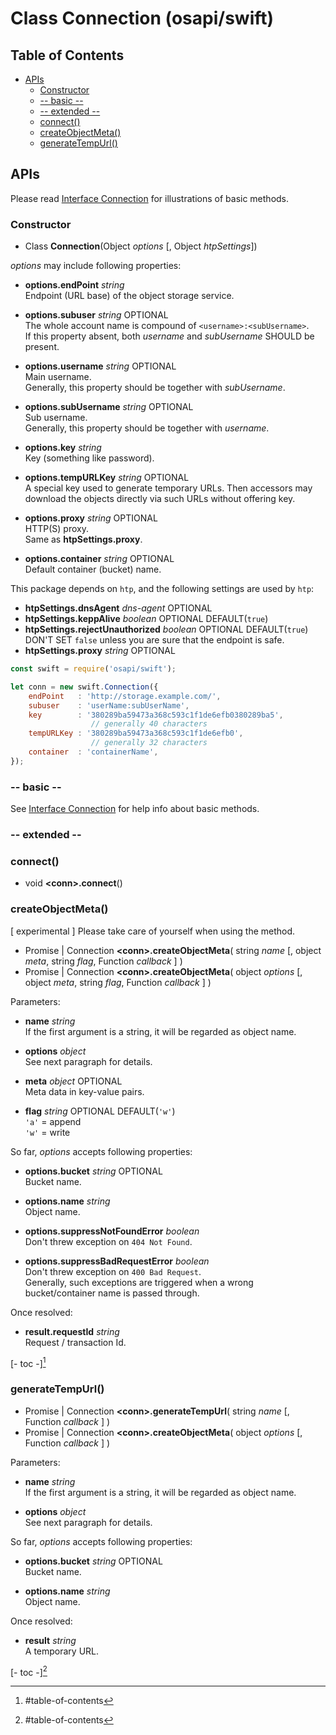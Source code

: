 #	Class Connection (osapi/swift)

##	Table of Contents

* [APIs](#apis)
	* [Constructor](#constructor)
	* [-- basic --](#---basic---)
	* [-- extended --](#---extended---)
	* [connect()](#connect)
	* [createObjectMeta()](#createobjectmeta)
	* [generateTempUrl()](#generatetempurl)

##	APIs

Please read [Interface Connection](../connection.md) for illustrations of basic methods.

###	Constructor

*	Class __Connection__(Object *options* [, Object *htpSettings*])

*options* may include following properties:
*	__options.endPoint__ *string*  
	Endpoint (URL base) of the object storage service.
	
*	__options.subuser__ *string* OPTIONAL  
	The whole account name is compound of `<username>:<subUsername>`.  
	If this property absent, both *username* and *subUsername* SHOULD be present.

*	__options.username__ *string* OPTIONAL  
	Main username.  
	Generally, this property should be together with *subUsername*.

*	__options.subUsername__ *string* OPTIONAL  
	Sub username.  
	Generally, this property should be together with *username*.

*	__options.key__ *string*  
	Key (something like password).

*	__options.tempURLKey__ *string* OPTIONAL  
	A special key used to generate temporary URLs. Then accessors may download the objects directly via such URLs without offering key.

*	__options.proxy__ *string* OPTIONAL  
	HTTP(S) proxy.  
	Same as __htpSettings.proxy__.

*	__options.container__ *string* OPTIONAL  
	Default container (bucket) name.

This package depends on `htp`, and the following settings are used by `htp`:
*	__htpSettings.dnsAgent__ *dns-agent* OPTIONAL  
*	__htpSettings.keppAlive__ *boolean* OPTIONAL DEFAULT(`true`) 
*   __htpSettings.rejectUnauthorized__ *boolean* OPTIONAL DEFAULT(`true`)    
    DON'T SET `false` unless you are sure that the endpoint is safe.
*	__htpSettings.proxy__ *string* OPTIONAL

```javascript
const swift = require('osapi/swift');

let conn = new swift.Connection({
	endPoint   : 'http://storage.example.com/',
	subuser    : 'userName:subUserName',
	key        : '380289ba59473a368c593c1f1de6efb0380289ba5',
	              // generally 40 characters 
	tempURLKey : '380289ba59473a368c593c1f1de6efb0', 
	              // generally 32 characters
	container  : 'containerName',
});
```

### -- basic --

See [Interface Connection](../connection.md) for help info about basic methods.

###	-- extended --

###	connect()

*	void __\<conn\>.connect__()

###	createObjectMeta()

[ experimental ] Please take care of yourself when using the method.

*	Promise | Connection __\<conn\>.createObjectMeta__( string *name* [, object *meta*, string *flag*, Function *callback* ] )
*	Promise | Connection __\<conn\>.createObjectMeta__( object *options* [, object *meta*, string *flag*, Function *callback* ] )

Parameters:
*	__name__ *string*  
	If the first argument is a string, it will be regarded as object name.

*	__options__ *object*  
	See next paragraph for details.

*	__meta__ *object* OPTIONAL  
	Meta data in key-value pairs.

*	__flag__ *string* OPTIONAL DEFAULT(`'w'`)  
	`'a'` = append  
	`'w'` = write

So far, *options* accepts following properties:

*	__options.bucket__ *string* OPTIONAL  
	Bucket name.
	
*	__options.name__ *string*  
	Object name.

*	__options.suppressNotFoundError__ *boolean*  
	Don't threw exception on `404 Not Found`.
	
*	__options.suppressBadRequestError__ *boolean*  
	Don't threw exception on `400 Bad Request`.  
	Generally, such exceptions are triggered when a wrong bucket/container name is passed through.

Once resolved:

*	__result.requestId__ *string*  
	Request / transaction Id.

[- toc -][^toc]

###	generateTempUrl()

*	Promise | Connection __\<conn\>.generateTempUrl__( string *name* [, Function *callback* ] )
*	Promise | Connection __\<conn\>.createObjectMeta__( object *options* [, Function *callback* ] )

Parameters:
*	__name__ *string*  
	If the first argument is a string, it will be regarded as object name.

*	__options__ *object*  
	See next paragraph for details.

So far, *options* accepts following properties:

*	__options.bucket__ *string* OPTIONAL  
	Bucket name.
	
*	__options.name__ *string*  
	Object name.

Once resolved:

*	__result__ *string*  
	A temporary URL.

[- toc -][^toc]

[^toc]: #table-of-contents